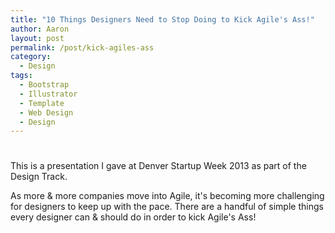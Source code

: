 ```yaml
---
title: "10 Things Designers Need to Stop Doing to Kick Agile's Ass!"
author: Aaron
layout: post
permalink: /post/kick-agiles-ass
category:
  - Design
tags:
  - Bootstrap
  - Illustrator
  - Template
  - Web Design
  - Design
---
```

# 


This is a presentation I gave at Denver Startup Week 2013 as part of the Design Track.

As more & more companies move into Agile, it's becoming more challenging for designers to keep up with the pace. There are a handful of simple things every designer can & should do in order to kick Agile's Ass!

<script async class="speakerdeck-embed" data-id="619409400381013129a92a75a1d77955" data-ratio="1.33333333333333" src="//speakerdeck.com/assets/embed.js"></script>